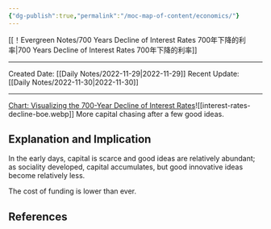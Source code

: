 ```yaml
---
{"dg-publish":true,"permalink":"/moc-map-of-content/economics/"}
---
```



[[！Evergreen Notes/700 Years Decline of Interest Rates 700年下降的利率\|700 Years Decline of Interest Rates 700年下降的利率]]



---

<div class="transclusion internal-embed is-loaded"><div class="markdown-embed">



Created Date: [[Daily Notes/2022-11-29\|2022-11-29]]
Recent Update: [[Daily Notes/2022-11-30\|2022-11-30]]

---
[Chart: Visualizing the 700-Year Decline of Interest Rates](https://www.visualcapitalist.com/700-year-decline-of-interest-rates/)![[interest-rates-decline-boe.webp]]
More capital chasing after a few good ideas.

## Explanation and Implication
In the early days, capital is scarce and good ideas are relatively abundant; as sociality developed, capital accumulates, but good innovative ideas become relatively less. 

The cost of funding is lower than ever.




## References



</div></div>
